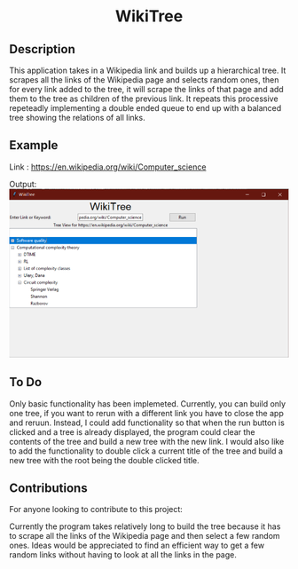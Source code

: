 <h1 align ="center">WikiTree</h1>

## Description
This application takes in a Wikipedia link and builds up a hierarchical tree. It scrapes all the links of the Wikipedia page and selects random ones, then for every link added to the tree, it will scrape the links of that page and add them to the tree as children of the previous link. It repeats this processive repeteadly implementing a double ended queue to end up with a balanced tree showing the relations of all links.

## Example
 Link : https://en.wikipedia.org/wiki/Computer_science

Output: ![](./wikiTree/gitHubExample/example.PNG)

## To Do
 
 Only basic functionality has been implemeted. Currently, you can build only one tree, if you want to rerun with a different link you have to close the app and reruun. Instead, I could add functionality so that when the run button is clicked and a tree is already displayed, the program could clear the contents of the tree and build a new tree with the new link. I would also like to add the functionality to double click a current title of the tree and build a new tree with the root being the double clicked title.

 ## Contributions

 For anyone looking to contribute to this project:

 Currently the program takes relatively long to build the tree because it has to scrape all the links of the Wikipedia page and then select a few random ones. Ideas would be appreciated to find an efficient way to get a few random links without having to look at all the links in the page. 

 